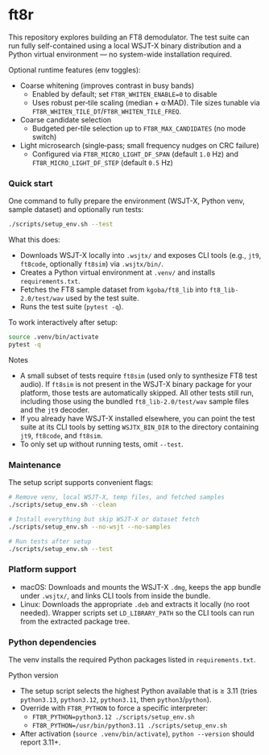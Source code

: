 # ft8r

This repository explores building an FT8 demodulator. The test suite can run fully self-contained using a local WSJT-X binary distribution and a Python virtual environment — no system-wide installation required.

Optional runtime features (env toggles):
- Coarse whitening (improves contrast in busy bands)
  - Enabled by default; set `FT8R_WHITEN_ENABLE=0` to disable
  - Uses robust per‑tile scaling (median + α·MAD). Tile sizes tunable via `FT8R_WHITEN_TILE_DT`/`FT8R_WHITEN_TILE_FREQ`.
- Coarse candidate selection
  - Budgeted per-tile selection up to `FT8R_MAX_CANDIDATES` (no mode switch)
- Light microsearch (single‑pass; small frequency nudges on CRC failure)
  - Configured via `FT8R_MICRO_LIGHT_DF_SPAN` (default `1.0` Hz) and `FT8R_MICRO_LIGHT_DF_STEP` (default `0.5` Hz)

### Quick start

One command to fully prepare the environment (WSJT-X, Python venv, sample dataset) and optionally run tests:

```bash
./scripts/setup_env.sh --test
```

What this does:
- Downloads WSJT-X locally into `.wsjtx/` and exposes CLI tools (e.g., `jt9`, `ft8code`, optionally `ft8sim`) via `.wsjtx/bin/`.
- Creates a Python virtual environment at `.venv/` and installs `requirements.txt`.
- Fetches the FT8 sample dataset from `kgoba/ft8_lib` into `ft8_lib-2.0/test/wav` used by the test suite.
- Runs the test suite (`pytest -q`).

To work interactively after setup:

```bash
source .venv/bin/activate
pytest -q
```

Notes
- A small subset of tests require `ft8sim` (used only to synthesize FT8 test audio). If `ft8sim` is not present in the WSJT-X binary package for your platform, those tests are automatically skipped. All other tests still run, including those using the bundled `ft8_lib-2.0/test/wav` sample files and the `jt9` decoder.
- If you already have WSJT-X installed elsewhere, you can point the test suite at its CLI tools by setting `WSJTX_BIN_DIR` to the directory containing `jt9`, `ft8code`, and `ft8sim`.
- To only set up without running tests, omit `--test`.

### Maintenance

The setup script supports convenient flags:

```bash
# Remove venv, local WSJT-X, temp files, and fetched samples
./scripts/setup_env.sh --clean

# Install everything but skip WSJT-X or dataset fetch
./scripts/setup_env.sh --no-wsjt --no-samples

# Run tests after setup
./scripts/setup_env.sh --test
```

### Platform support
- macOS: Downloads and mounts the WSJT-X `.dmg`, keeps the app bundle under `.wsjtx/`, and links CLI tools from inside the bundle.
- Linux: Downloads the appropriate `.deb` and extracts it locally (no root needed). Wrapper scripts set `LD_LIBRARY_PATH` so the CLI tools can run from the extracted package tree.

### Python dependencies
The venv installs the required Python packages listed in `requirements.txt`.

Python version
- The setup script selects the highest Python available that is ≥ 3.11 (tries `python3.13`, `python3.12`, `python3.11`, then `python3`/`python`).
- Override with `FT8R_PYTHON` to force a specific interpreter:
  - `FT8R_PYTHON=python3.12 ./scripts/setup_env.sh`
  - `FT8R_PYTHON=/usr/bin/python3.11 ./scripts/setup_env.sh`
- After activation (`source .venv/bin/activate`), `python --version` should report 3.11+.
